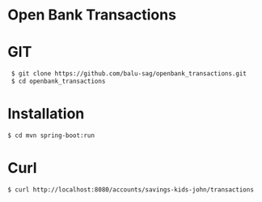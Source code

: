 # Open Bank Transactions


# GIT
```sh
 $ git clone https://github.com/balu-sag/openbank_transactions.git
 $ cd openbank_transactions
 ```

# Installation
```sh
$ cd mvn spring-boot:run
```

# Curl

```sh
$ curl http://localhost:8080/accounts/savings-kids-john/transactions
```

